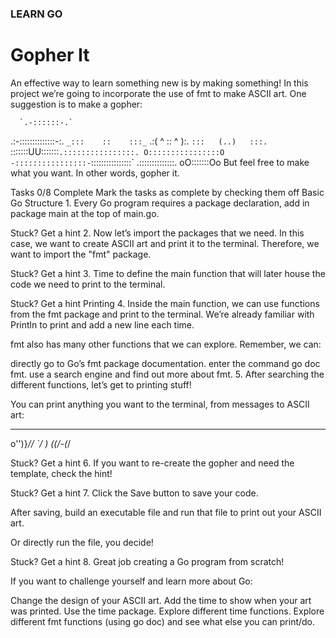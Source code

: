 ### LEARN GO
# Gopher It
An effective way to learn something new is by making something! In this project we’re going to incorporate the use of fmt to make ASCII art. One suggestion is to make a gopher:

      `.-::::::-.`
  .:-::::::::::::::-:.
  `_:::    ::    :::_`
   .:( ^   :: ^   ):.
   `:::   (..)   :::.
   `:::::::UU:::::::`
   .::::::::::::::::.
   O::::::::::::::::O
   -::::::::::::::::-
   `::::::::::::::::`
    .::::::::::::::.
      oO:::::::Oo
But feel free to make what you want. In other words, gopher it.

Tasks
0/8 Complete
Mark the tasks as complete by checking them off
Basic Go Structure
1.
Every Go program requires a package declaration, add in package main at the top of main.go.


Stuck? Get a hint
2.
Now let’s import the packages that we need. In this case, we want to create ASCII art and print it to the terminal. Therefore, we want to import the "fmt" package.


Stuck? Get a hint
3.
Time to define the main function that will later house the code we need to print to the terminal.


Stuck? Get a hint
Printing
4.
Inside the main function, we can use functions from the fmt package and print to the terminal. We’re already familiar with Println to print and add a new line each time.

fmt also has many other functions that we can explore. Remember, we can:

directly go to Go’s fmt package documentation.
enter the command go doc fmt.
use a search engine and find out more about fmt.
5.
After searching the different functions, let’s get to printing stuff!

You can print anything you want to the terminal, from messages to ASCII art:

  __      _
o'')}____//
 `_/      )
 (_(_/-(_/

Stuck? Get a hint
6.
If you want to re-create the gopher and need the template, check the hint!


Stuck? Get a hint
7.
Click the Save button to save your code.

After saving, build an executable file and run that file to print out your ASCII art.

Or directly run the file, you decide!


Stuck? Get a hint
8.
Great job creating a Go program from scratch!

If you want to challenge yourself and learn more about Go:

Change the design of your ASCII art.
Add the time to show when your art was printed.
Use the time package.
Explore different time functions.
Explore different fmt functions (using go doc) and see what else you can print/do.